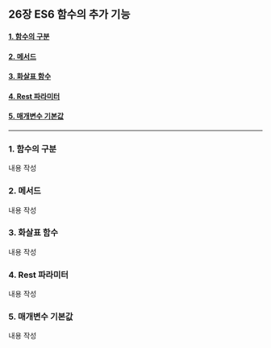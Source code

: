 ## 26장 ES6 함수의 추가 기능

#### [1. 함수의 구분](#1.-함수의-구분)
#### [2. 메서드](#2.-메서드)
#### [3. 화살표 함수](#3.-화살표-함수)
#### [4. Rest 파라미터](#4.-Rest-파라미터)
#### [5. 매개변수 기본값](#5.-매개변수-기본값)

***

### 1. 함수의 구분

내용 작성

### 2. 메서드

내용 작성

### 3. 화살표 함수

내용 작성

### 4. Rest 파라미터

내용 작성

### 5. 매개변수 기본값

내용 작성


